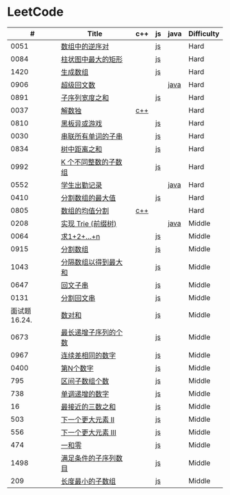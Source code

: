 LeetCode
========
 

| # | Title | c++ | js | java | Difficulty |
|---| ----- | -------- | ---------- | ---------- | ---------- |
|0051|[数组中的逆序对](https://leetcode-cn.com/problems/shu-zu-zhong-de-ni-xu-dui-lcof/) | | [js](./src/0051/0051.js) | |Hard|
|0084|[柱状图中最大的矩形](https://leetcode-cn.com/problems/largest-rectangle-in-histogram/) | | [js](./src/0084/0084.js) | |Hard|
|1420|[生成数组](https://leetcode-cn.com/problems/build-array-where-you-can-find-the-maximum-exactly-k-comparisons//) | | [js](./src/1420/1420.js) | |Hard|
|0906|[超级回文数](https://leetcode-cn.com/problems/super-palindromes/) | | | [java](./src/0906/0906.java) |Hard|
|0891|[子序列宽度之和](https://leetcode-cn.com/problems/sum-of-subsequence-widths/) | | [js](./src/0891/0891.js) | |Hard|
|0037|[解数独](https://leetcode-cn.com/problems/sudoku-solver/) | [c++](./src/0037/0037.cpp) | | |Hard|
|0810|[黑板异或游戏](https://leetcode-cn.com/problems/chalkboard-xor-game/) | | [js](./src/0810/0810.js) | |Hard|
|0030|[串联所有单词的子串](https://leetcode-cn.com/problems/substring-with-concatenation-of-all-words/) | | [js](./src/0030/0030.js) | |Hard|
|0834|[树中距离之和](https://leetcode-cn.com/problems/sum-of-distances-in-tree/) | | [js](./src/0834/0834.js) | |Hard|
|0992|[K 个不同整数的子数组](https://leetcode-cn.com/problems/subarrays-with-k-different-integers/) | | [js](./src/0992/0992.js) | |Hard|
|0552|[学生出勤记录](https://leetcode-cn.com/problems/student-attendance-record-ii/) | | | [java](./src/0552/0552.java) |Hard|
|0410|[分割数组的最大值](https://leetcode-cn.com/problems/split-array-largest-sum/) | | [js](./src/0410/0410.js) | |Hard|
|0805|[数组的均值分割](https://leetcode-cn.com/problems/split-array-with-same-average/) | [c++](./src/0805/0805.cpp) | | |Hard|
|0208|[实现 Trie (前缀树)](https://leetcode-cn.com/problems/implement-trie-prefix-tree/) | | | [java](./src/0208/0208.java) |Middle|
|0064|[求1+2+…+n](https://leetcode-cn.com/problems/qiu-12n-lcof/) | | [js](./src/0064/0064.js) | |Middle|
|0915|[分割数组](https://leetcode-cn.com/problems/partition-array-into-disjoint-intervals/) | | [js](./src/0915/0915.js) | |Middle|
|1043|[分隔数组以得到最大和](https://leetcode-cn.com/problems/partition-array-for-maximum-sum/) | | [js](./src/1043/1043.js) | |Middle|
|0647|[回文子串](https://leetcode-cn.com/problems/palindromic-substrings/) | | [js](./src/0647/0647.js) | |Middle|
|0131|[分割回文串](https://leetcode-cn.com/problems/palindrome-partitioning/) | | [js](./src/0131/0131.js) | |Middle|
|面试题 16.24.|[数对和](https://leetcode-cn.com/problems/pairs-with-sum-lcci/) | | [js](./src/1624/1624.js) | |Middle|
|0673|[最长递增子序列的个数](https://leetcode-cn.com/problems/number-of-longest-increasing-subsequence/) | | [js](./src/0673/0673.js) | |Middle|
|0967|[连续差相同的数字](https://leetcode-cn.com/problems/numbers-with-same-consecutive-differences/) | | [js](./src/0967/0967.js) | |Middle|
|0400|[第N个数字](https://leetcode-cn.com/problems/nth-digit/) | | [js](./src/0400/0400.js) | |Middle|
|795|[区间子数组个数](https://leetcode-cn.com/problems/number-of-subarrays-with-bounded-maximum/) | | [js](./src/795/795.js) | |Middle|
|738|[单调递增的数字](https://leetcode-cn.com/problems/monotone-increasing-digits/) | | [js](./src/738/738.js) | |Middle|
|16|[最接近的三数之和](https://leetcode-cn.com/problems/3sum-closest/) | | [js](./src/16/16.js) | |Middle|
|503|[下一个更大元素 II](https://leetcode-cn.com/problems/next-greater-element-ii/) | | [js](./src/503/503.js) | |Middle|
|556|[下一个更大元素 III](https://leetcode-cn.com/problems/next-greater-element-iii/) | | [js](./src/556/556.js) | |Middle|
|474|[一和零](https://leetcode-cn.com/problems/ones-and-zeroes/) | | [js](./src/474/474.js) | |Middle|
|1498|[满足条件的子序列数目](https://leetcode-cn.com/problems/number-of-subsequences-that-satisfy-the-given-sum-condition/) | | [js](./src/1498/1498.js) | |Middle|
|209|[长度最小的子数组](https://leetcode-cn.com/problems/minimum-size-subarray-sum/) | | [js](./src/209/209.js) | |Middle|
